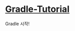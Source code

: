 # [Gradle-Tutorial](https://docs.gradle.org/current/userguide/part1_gradle_init.html#part1_begin)
Gradle 시작!
